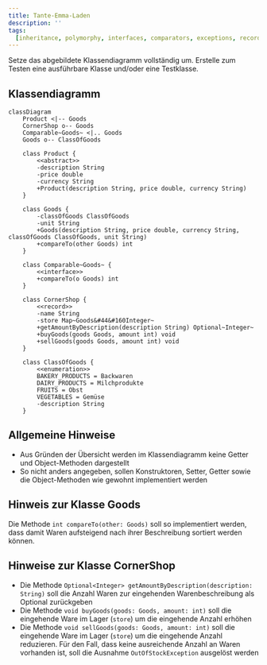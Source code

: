 ```yaml
---
title: Tante-Emma-Laden
description: ''
tags:
  [inheritance, polymorphy, interfaces, comparators, exceptions, records, maps]
---
```


Setze das abgebildete Klassendiagramm vollständig um. Erstelle zum Testen eine
ausführbare Klasse und/oder eine Testklasse.

## Klassendiagramm

```mermaid
classDiagram
    Product <|-- Goods
    CornerShop o-- Goods
    Comparable~Goods~ <|.. Goods
    Goods o-- ClassOfGoods

    class Product {
        <<abstract>>
        -description String
        -price double
        -currency String
        +Product(description String, price double, currency String)
    }

    class Goods {
        -classOfGoods ClassOfGoods
        -unit String
        +Goods(description String, price double, currency String, classOfGoods ClassOfGoods, unit String)
        +compareTo(other Goods) int
    }

    class Comparable~Goods~ {
        <<interface>>
        +compareTo(o Goods) int
    }

    class CornerShop {
        <<record>>
        -name String
        -store Map~Goods&#44&#160Integer~
        +getAmountByDescription(description String) Optional~Integer~
        +buyGoods(goods Goods, amount int) void
        +sellGoods(goods Goods, amount int) void
    }

    class ClassOfGoods {
        <<enumeration>>
        BAKERY_PRODUCTS = Backwaren
        DAIRY_PRODUCTS = Milchprodukte
        FRUITS = Obst
        VEGETABLES = Gemüse
        -description String
    }
```

## Allgemeine Hinweise

- Aus Gründen der Übersicht werden im Klassendiagramm keine Getter und
  Object-Methoden dargestellt
- So nicht anders angegeben, sollen Konstruktoren, Setter, Getter sowie die
  Object-Methoden wie gewohnt implementiert werden

## Hinweis zur Klasse Goods

Die Methode `int compareTo(other: Goods)` soll so implementiert werden, dass
damit Waren aufsteigend nach ihrer Beschreibung sortiert werden können.

## Hinweise zur Klasse CornerShop

- Die Methode `Optional<Integer> getAmountByDescription(description: String)`
  soll die Anzahl Waren zur eingehenden Warenbeschreibung als Optional
  zurückgeben
- Die Methode `void buyGoods(goods: Goods, amount: int)` soll die eingehende
  Ware im Lager (`store`) um die eingehende Anzahl erhöhen
- Die Methode `void sellGoods(goods: Goods, amount: int)` soll die eingehende
  Ware im Lager (`store`) um die eingehende Anzahl reduzieren. Für den Fall,
  dass keine ausreichende Anzahl an Waren vorhanden ist, soll die Ausnahme
  `OutOfStockException` ausgelöst werden
